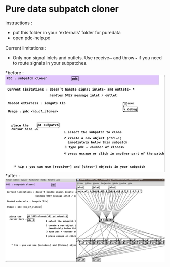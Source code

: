# Pure data subpatch cloner

instructions : 
* put this folder in your 'externals' folder for puredata
* open pdc-help.pd

Current limitations :
- Only non signal inlets and outlets. Use receive~ and throw~ if you need to route signals in your subpatches.

*before :
<img src="https://raw.githubusercontent.com/jyg/pdc/master/pd-clone.jpg" alt="pd-clone.jpg" >
*after :
<img src="https://raw.githubusercontent.com/jyg/pdc/master/pd-cloned.jpg" alt="pd-cloned.jpg" >
